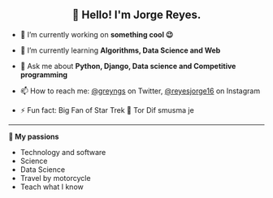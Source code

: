 <h2 align="center">👋 Hello! I'm Jorge Reyes.</h2>

<!-- I'm making my blog so this is for later
<p align="center">
<a href="">Blog</a> •
<a href="">Twitter</a>
</p>
-->
- 🔭 I’m currently working on **something cool 😉**

- 🌱 I’m currently learning **Algorithms, Data Science and Web**

- 💬 Ask me about **Python, Django, Data science and Competitive programming**

- 📫 How to reach me: [@greyngs](https://https://twitter.com/greyngs) on Twitter, [@reyesjorge16](https://instagram.com/reyesjorge16) on Instagram

- ⚡ Fun fact: Big Fan of Star Trek 🖖 Tor Dif smusma je

-------

**🧡 My passions**

-  Technology and software
-  Science
-  Data Science
-  Travel by motorcycle
- Teach what I know
